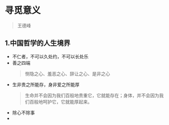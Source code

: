 # 寻觅意义  

> 王德峰

## 1.中国哲学的人生境界

- 不仁者，不可以久处约，不可以长处乐
- 善之四端
  > 恻隐之心、羞恶之心、辞让之心、是非之心
- 生非贵之所能存，身非爱之所能厚
  > 生命并不会因为我们百般地贵重它，它就能存在；身体，并不会因为我们百般地呵护它，它就能厚起来。
- 除心不除事
- 